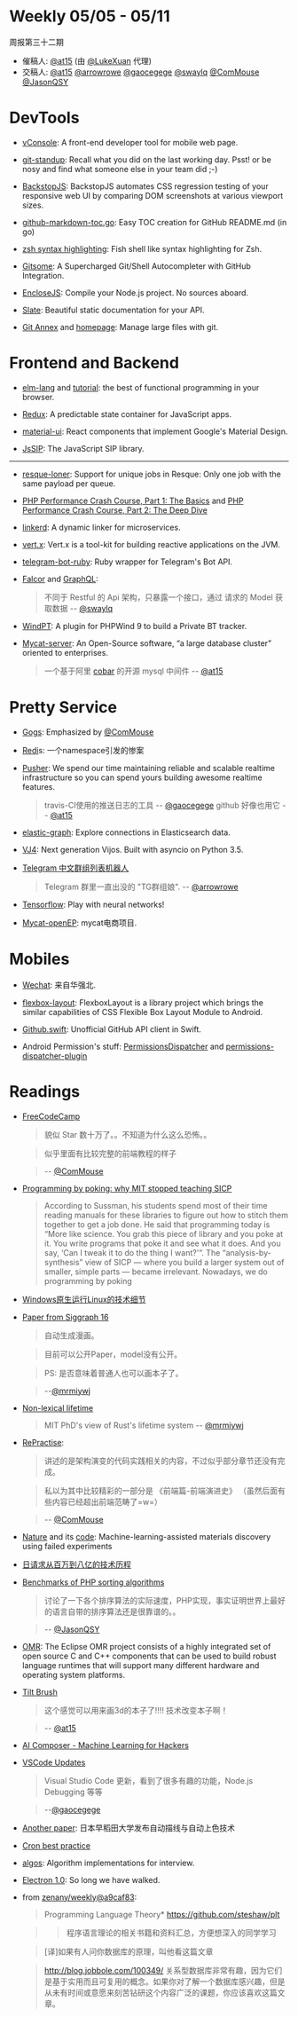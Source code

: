 # Weekly 05/05 - 05/11

周报第三十二期

- 催稿人:
  [@at15][at15]
  (由 [@LukeXuan][luke] 代理)
- 交稿人:
  [@at15][at15]
  [@arrowrowe][mie]
  [@gaocegege][cece]
  [@swaylq][sway]
  [@ComMouse][dou]
  [@JasonQSY][qsy]

[at15]: https://github.com/at15
[sway]: https://github.com/swaylq
[mie]: https://github.com/arrowrowe
[cece]: https://github.com/gaocegege
[dou]: https://github.com/ComMouse
[luke]: https://github.com/LukeXuan
[sxj]: https://github.com/sxjscience
[qsy]: https://github.com/JasonQSY
[pq]: https://github.com/kdplus
[ivan]: https://github.com/mrmiywj
[rainux]: https://github.com/rainux
[zenany]: https://github.com/zenany

# DevTools

- [vConsole](https://github.com/WechatFE/vConsole): A front-end developer tool for mobile web page.

- [git-standup](https://github.com/kamranahmedse/git-standup): Recall what you did on the last working day. Psst! or be nosy and find what someone else in your team did ;-)

- [BackstopJS](https://github.com/garris/BackstopJS): BackstopJS automates CSS regression testing of your responsive web UI by comparing DOM screenshots at various viewport sizes.

- [github-markdown-toc.go](https://github.com/ekalinin/github-markdown-toc.go): Easy TOC creation for GitHub README.md (in go)

- [zsh syntax highlighting](https://github.com/zsh-users/zsh-syntax-highlighting): Fish shell like syntax highlighting for Zsh.

- [Gitsome](https://github.com/donnemartin/gitsome): A Supercharged Git/Shell Autocompleter with GitHub Integration.

- [EncloseJS](http://enclosejs.com/): Compile your Node.js project. No sources aboard.

- [Slate](https://github.com/tripit/slate/): Beautiful static documentation for your API.

- [Git Annex](https://github.com/joeyh/git-annex) and [homepage](http://git-annex.branchable.com/): Manage large files with git.

# Frontend and Backend

- [elm-lang](http://elm-lang.org/) and [tutorial](https://github.com/evancz/elm-architecture-tutorial): 
the best of functional programming in your browser.

- [Redux](http://redux.js.org/index.html): A predictable state container for JavaScript apps.

- [material-ui](http://www.material-ui.com/): React components that implement Google's Material Design.

- [JsSIP](https://github.com/versatica/JsSIP): The JavaScript SIP library.

---

- [resque-loner](https://github.com/resque/resque-loner): Support for unique jobs in Resque: Only one job with the same payload per queue.

- [PHP Performance Crash Course, Part 1: The Basics](https://dzone.com/articles/php-performance-crash-course) and [PHP Performance Crash Course, Part 2: The Deep Dive](https://dzone.com/articles/php-performance-crash-course-0)

- [linkerd](https://github.com/BuoyantIO/linkerd): A dynamic linker for microservices.

- [vert.x](https://github.com/eclipse/vert.x): Vert.x is a tool-kit for building reactive applications on the JVM.

- [telegram-bot-ruby](https://github.com/atipugin/telegram-bot-ruby): Ruby wrapper for Telegram's Bot API.

- [Falcor](http://netflix.github.io/falcor/documentation/jsongraph.html) and [GraphQL](http://facebook.github.io/graphql/): 

	>	不同于 Restful 的 Api 架构，只暴露一个接口，通过 请求的 Model 获取数据 -- [@swaylq][sway]

- [WindPT](https://github.com/labs7in0/WindPT): A plugin for PHPWind 9 to build a Private BT tracker.

- [Mycat-server](https://github.com/MyCATApache/Mycat-Server): An Open-Source software, “a large database cluster” oriented to enterprises.

	>	一个基于阿里 [cobar](https://github.com/alibaba/cobar) 的开源 mysql 中间件 -- [@at15][at15]

# Pretty Service

- [Gogs](https://gogs.io/): Emphasized by [@ComMouse][dou]

- [R](http://dev.af83.com/2012/07/31/should-we-namespace-redis.html)[e](http://dev.af83.com/2012/08/02/namespace-redis-with-ease.html)[d](https://github.com/soveran/nest)[i](https://github.com/resque/redis-namespace)s: 一个namespace引发的惨案

- [Pusher](https://pusher.com/): We spend our time maintaining reliable and scalable realtime infrastructure so you can spend yours building awesome realtime features.

	>	travis-CI使用的推送日志的工具 -- [@gaocegege][cece]
	>	github 好像也用它 -- [@at15][at15]

- [elastic-graph](https://www.elastic.co/products/graph): Explore connections in Elasticsearch data.

- [VJ4](https://github.com/vijos/vj4): Next generation Vijos. Built with asyncio on Python 3.5.


- [Telegram 中文群组列表机器人](https://github.com/jqs7/Jqs7Bot)

	>	Telegram 群里一直出没的 "TG群组娘". -- [@arrowrowe][mie]

- [Tensorflow](http://playground.tensorflow.org/): Play with neural networks!

-	[Mycat-openEP](https://github.com/MyCATApache/Mycat-openEP/blob/master/mycat-ep-server/README.md): mycat电商项目.

# Mobiles

- [Wechat](https://github.com/motianhuo/wechat): 来自华强北.

- [flexbox-layout](https://github.com/google/flexbox-layout): FlexboxLayout is a library project which brings the similar capabilities of CSS Flexible Box Layout Module to Android.

- [Github.swift](https://github.com/onmyway133/Github.swift): Unofficial GitHub API client in Swift.

- Android Permission's stuff: [PermissionsDispatcher](https://github.com/hotchemi/PermissionsDispatcher) and [permissions-dispatcher-plugin](https://github.com/shiraji/permissions-dispatcher-plugin)

# Readings

- [FreeCodeCamp](https://github.com/FreeCodeCamp/FreeCodeCamp)

	>	貌似 Star 数十万了。。不知道为什么这么恐怖。。

	>	似乎里面有比较完整的前端教程的样子 
	
	>	-- [@ComMouse][dou]

-	[Programming by poking: why MIT stopped teaching SICP](http://www.posteriorscience.net/?p=206)

	> According to Sussman, his students spend most of their time reading manuals for these libraries to figure out how to stitch them together to get a job done. He said that programming today is “More like science. You grab this piece of library and you poke at it. You write programs that poke it and see what it does. And you say, ‘Can I tweak it to do the thing I want?'”. The “analysis-by-synthesis” view of SICP — where you build a larger system out of smaller, simple parts — became irrelevant. Nowadays, we do programming by poking

-	[Windows原生运行Linux的技术细节](http://www.infoq.com/cn/news/2016/05/linux-windows)

-	[Paper from Siggraph 16](http://hi.cs.waseda.ac.jp/~esimo/en/research/sketch/)

	>	自动生成漫画。

	>	目前可以公开Paper，model没有公开。

	>	PS: 是否意味着普通人也可以画本子了。
	
	>	--[@mrmiywj][ivan]

-	[Non-lexical lifetime](http://smallcultfollowing.com/babysteps/blog/2016/04/27/non-lexical-lifetimes-introduction/)

	>	MIT PhD's view of Rust's lifetime system -- [@mrmiywj][ivan]
	
-	[RePractise](https://github.com/phodal/repractise): 

	>	讲述的是架构演变的代码实践相关的内容，不过似乎部分章节还没有完成。

	>	私以为其中比较精彩的一部分是 《前端篇-前端演进史》 （虽然后面有些内容已经超出前端范畴了=w=）
	
	>	-- [@ComMouse][dou]
	
-	[Nature](http://www.nature.com/nature/journal/v533/n7601/full/nature17439.html) and its [code](https://github.com/darkreactions/DRP): Machine-learning-assisted materials discovery using failed experiments

-	[日请求从百万到八亿的技术历程](http://mp.weixin.qq.com/s?__biz=MzA5ODM5MDU3MA==&mid=2650861615&idx=1&sn=aa864106c735c5c514b7fb238477ea02&scene=4#wechat_redirect)

-	[Benchmarks of PHP sorting algorithms](http://kukuruku.co/hub/php/benchmarks-14-sorting-algorithms-and-php-arrays)

	>	讨论了一下各个排序算法的实际速度，PHP实现，事实证明世界上最好的语言自带的排序算法还是很靠谱的。。
	
	>	-- [@JasonQSY][qsy]
	
-	[OMR](https://github.com/eclipse/omr): The Eclipse OMR project consists of a highly integrated set of open source C and C++ components that can be used to build robust language runtimes that will support many different hardware and operating system platforms. 

-	[Tilt Brush](https://www.youtube.com/watch?v=TckqNdrdbgk)

	>	这个感觉可以用来画3d的本子了!!!! 技术改变本子啊！
	
	>	-- [@at15][at15]
	
-	[AI Composer - Machine Learning for Hackers](https://www.youtube.com/watch?v=S_f2qV2_U00)

-	[VSCode Updates](https://code.visualstudio.com/updates#vscode)

	>	Visual Studio Code 更新，看到了很多有趣的功能，Node.js Debugging 等等
	
	>	--[@gaocegege][cece]

-	[Another paper](https://imjad.cn/archives/lab/black-technology-automatic-tracing-and-automatic-coloring-technology-in-waseda-university-japan): 日本早稻田大学发布自动描线与自动上色技术

-	[Cron best practice](https://sanctum.geek.nz/arabesque/cron-best-practices/)

-	[algos](https://github.com/UChicagoInterviewPrep/algos): Algorithm implementations for interview.

-	[Electron 1.0](http://electron.atom.io/blog/2016/05/11/electron-1-0): So long we have walked.

-	from [zenany/weekly@a9caf83](https://github.com/zenany/weekly/commit/a9caf83788a3a00bc0b0a76626a217957bbd5af8):

	>	Programming Language Theory* https://github.com/steshaw/plt

	>	>	程序语言理论的相关书籍和资料汇总，方便想深入的同学学习

	>	[译]如果有人问你数据库的原理，叫他看这篇文章

	>	http://blog.jobbole.com/100349/ 关系型数据库非常有趣，因为它们是基于实用而且可复用的概念。如果你对了解一个数据库感兴趣，但是从未有时间或意愿来刻苦钻研这个内容广泛的课题，你应该喜欢这篇文章。
